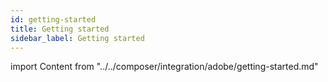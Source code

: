 ```yaml
---
id: getting-started
title: Getting started
sidebar_label: Getting started
---
```

import Content from "../../composer/integration/adobe/getting-started.md"

<Content />